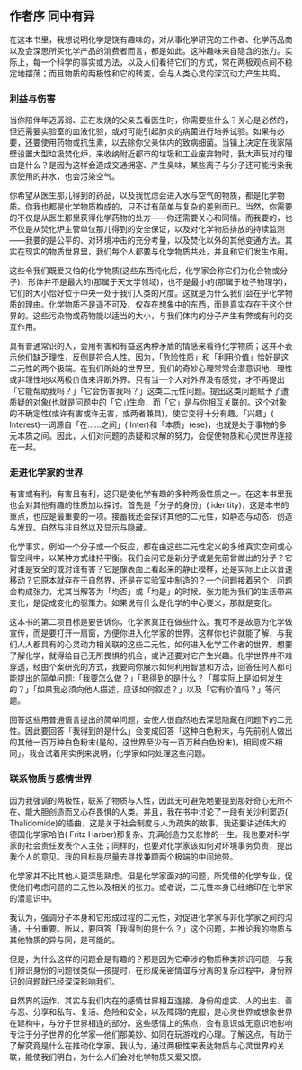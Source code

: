 

## 作者序 同中有异

在这本书里，我想说明化学是饶有趣味的，对从事化学研究的工作者、化学药品商以及会深思所买化学产品的消费者而言，都是如此。这种趣味来自隐含的张力。实际上，每一个科学的事实或方法，以及人们看待它们的方式，常在两极观点间不稳定地摆荡；而且物质的两极性和它的转变，会与人类心灵的深沉动力产生共鸣。

### 利益与伤害
当你陪伴年迈孱弱、正在发烧的父亲去看医生时，你需要些什么？关心是必然的，但还需要实验室的血液化验，或对可能引起肺炎的病菌进行培养试验。如果有必要，还要使用药物或抗生素，以去除你父亲体内的致病细菌。当镇上决定在我家隔壁设置大型垃圾焚化炉，来收纳附近都市的垃圾和工业废弃物时，我大声反对的理由是什么？是因为这样会造成交通拥塞、产生臭味，某些离子与分子还可能污染我家使用的井水，也会污染空气。

你希望从医生那儿得到的药品，以及我忧虑会进入水与空气的物质，都是化学物质。你我也都是化学物质构成的，只不过有简单与复杂的差别而已。当然，你需要的不仅是从医生那里获得化学药物的处方——你还需要关心和同情。而我要的，也不仅是从焚化炉主管单位那儿得到的安全保证，以及对化学物质排放的持续监测——我要的是公平的、对环境冲击的充分考量，以及焚化以外的其他变通方法。其实在现实的物质世界里，我们每个人都要与化学物质共处，并且和它们发生作用。

这些令我们既爱又怕的化学物质(这些东西纯化后，化学家会称它们为化合物或分子)，形体并不是最大的(那属于天文学领域)，也不是最小的(那属于粒子物理学)，它们的大小恰好位于中央一处于我们人类的尺度。这就是为什么我们会在乎化学物质的理由。化学物质不是遥不可及、仅存在想象中的东西，而是真实存在于这个世界的。这些污染物或药物能以适当的大小，与我们体内的分子产生有弊或有利的交互作用。

具有普通常识的人，会用有害和有益这两种矛盾的情感来看待化学物质；这并不表示他们缺乏理性，反倒是符合人性。因为，「危险性质」和「利用价值」恰好是这二元性的两个极端。在我们所处的世界里，我们的奇妙心理常常会潜意识地、理性或非理性地以两极价值来评断外界。只有当一个人对外界没有感觉，才不再提出「它能帮助我吗？」「它会伤害我吗？」这类二元性问题。提出这类问题赋予了遭质疑的对象(也就是问题中的「它」)生命，而「它」是与你相互关联的。这个对象的不确定性(或许有害或许无害，或两者兼具)，使它变得十分有趣。「兴趣」( Interest)一词源自「在……之间」( Inter)和「本质」(ese)，也就是处于事物的多元本质之间。因此，人们对问题的质疑和求解的努力，会促使物质和心灵世界连接在一起。

### 走进化学家的世界
有害或有利，有害且有利，这只是使化学有趣的多种两极性质之一。在这本书里我也会对其他有趣的性质加以探讨。首先是「分子的身份」( identity)，这是本书的重点，也应是最重要的一项。接蓄我还会探讨其他的二元性，如静态与动态、创造与发现、自然与非自然以及显示与隐藏。

化学事实，例如一个分子或一个反应，都在由这些二元性定义的多维真实空间或心智空间中，以某种方式维持平衡。我们会问它是新分子或是先前曾做出的分子？它对谁是安全的或对谁有害？它是像表面上看起来的静止模样，还是实际上正以音速移动？它原本就存在于自然界，还是在实验室中制造的？一个问题接着另个，问题会构成张力，尤其当解答为「均否」或「均是」的时候。张力能为我们的生活带来变化，是促成变化的驱策力。如果说有什么是化学的中心要义，那就是变化。

这本书的第二项目标是要告诉你，化学家真正在做些什么。我可不是故意为化学做宣传，而是要打开一扇窗，方便你进入化学家的世界。这样你也许就能了解，与我们人人都具有的心灵动力相关联的这些二元性，如何进入化学工作者的世界。想要了解化学，就得给自己无所畏惧的机会，或许还要对它产生兴趣。化学世界并不难穿透，经由个案研究的方式，我要向你展示如何利用智慧和方法，回答任何人都可能提出的简单问题:「我要怎么做？」「我得到的是什么？「那实际上是如何发生的？」「如果我必须向他人描述，应该如何叙述？」以及「它有价值吗？」等问题。

回答这些用普通语言提出的简单问题，会使人很自然地去深思隐藏在问题下的二元性。因此要回答「我得到的是什么」会变成回答「这种白色粉末，与先前别人做出的其他一百万种白色粉末(是的，这世界至少有一百万种白色粉末)，相同或不相同」。我会试着用实例来说明，化学家如何处理这些问题。

### 联系物质与感情世界
因为我强调的两极性，联系了物质与人性，因此无可避免地要提到那好奇心无所不在、能大胆创造而又心存畏惧的人类。并且，我在书中讨论了一段有关沙利窦迈( Thalidomide)的插曲，这是关于社会制度与人为疏失的故事。我还要讲述伟大的德国化学家哈伯( Fritz Harber)那复杂、充满创造力又悲惨的一生。我也要对科学家的社会责任发表个人主张；同样的，也要对化学家该如何对环境事务负责，提出我个人的意见。我的目标是尽量去寻找兼顾两个极端的中间地带。

化学家并不比其他人更深思熟虑。但是化学家面对的问题，所凭借的化学专业，促使他们考虑问题的二元性以及相关的张力。或者说，二元性本身已经烙印在化学家的潜意识中。

我认为，强调分子本身和它形成过程的二元性，对促进化学家与非化学家之间的沟通，十分重要。所以，要回答「我得到的是什么？」这个问题，并推论我的物质与其他物质的异与同，是可能的。

但是，为什么这样的问题会是有趣的？那是因为它牵涉的物质种类辨识问题，与我们辨识身份的问题很类似—孩提时，在形成亲密情谊与分离的复杂过程中，身份辨识的问题就已经深深影响我们。

自然界的运作，其实与我们内在的感情世界相互连接。身份的虚实、人的出生、善与恶、分享和私有、复活、危险和安全，以及障碍的克服，是心灵世界或想象世界在建构中，与分子世界相连的部分。这些感情上的焦点，会有意识或无意识地影响专注于分子世界的化学家—他们那美妙、如同在玩游戏的心理。了解这点，有助于了解究竟是什么在推动化学家。我认为，通过两极性来表达物质与心灵世界的关联，能使我们明白，为什么人们会对化学物质又爱又恨。


